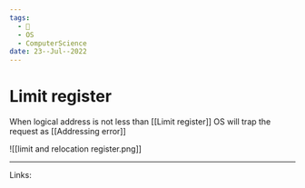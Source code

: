 ```yaml
---
tags:
  - 🌱
  - OS
  - ComputerScience 
date: 23--Jul--2022
---
```


# Limit register

When logical address is not less than [[Limit register]] OS will trap the request as [[Addressing error]]

![[limit and relocation register.png]]

---
Links: 